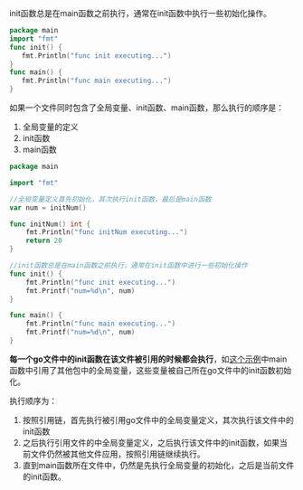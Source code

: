 init函数总是在main函数之前执行，通常在init函数中执行一些初始化操作。

```go
package main
import "fmt"
func init() {
   fmt.Println("func init executing...")
}
func main() {
   fmt.Println("func main executing...")
}
```

如果一个文件同时包含了全局变量、init函数、main函数，那么执行的顺序是：

1. 全局变量的定义
2. init函数
3. main函数

```go
package main

import "fmt"

//全局变量定义首先初始化，其次执行init函数，最后是main函数
var num = initNum()

func initNum() int {
	fmt.Println("func initNum executing...")
	return 20
}

//init函数总是在main函数之前执行，通常在init函数中进行一些初始化操作
func init() {
	fmt.Println("func init executing...")
	fmt.Printf("num=%d\n", num)
}

func main() {
	fmt.Println("func main executing...")
	fmt.Printf("num=%d\n", num)
}
```

**每一个go文件中的init函数在该文件被引用的时候都会执行**，如[这个示例](https://github.com/LeoLeeWithWarmPants/golangStudy/blob/main/project9func/demo2initFunc/main/main.go)中main函数中引用了其他包中的全局变量，这些变量被自己所在go文件中的init函数初始化。

执行顺序为：

1. 按照引用链，首先执行被引用go文件中的全局变量定义，其次执行该文件中的init函数
2. 之后执行引用文件的中全局变量定义，之后执行该文件中的init函数，如果当前文件仍然被其他文件应用，按照引用链继续执行。
3. 直到main函数所在文件中，仍然是先执行全局变量的初始化，之后是当前文件的init函数。

